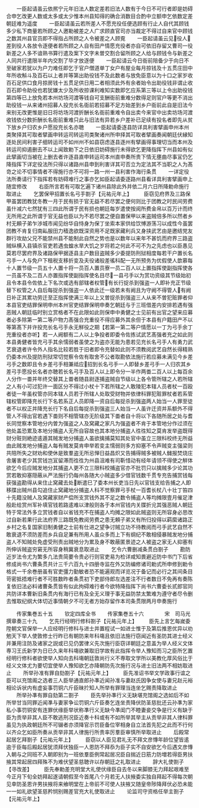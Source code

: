 <!-- { "loadSidebar": true } -->
　　一臣起请虽云依熈宁元年旧法人数定差若旧法人数有于今日不可行者即是妨碍合申乞改更人数或太多或太少惟本州县知得的确合消数目合酌中立额申乞依数定差朝廷难为遥度
　　一臣起请虽云若所差人不愿充役任便选顾有行止人自代其顾钱多少私下商量若所顾之人邀勒被差之人广求顾直官司亦当裁定不得过自来官中顾钱之数其州县官员即不得指占所顾之人令被差之人顾覔
　　一臣起请虽云见役人差到役人各放令逐便者若所顾之人自有田产情愿充役者亦自可依旧存留又曹司一役新差之人多不谙熟书算行遣及案下文字未曽交割合留所顾之人给与顾钱令与新差之人同共行遣限半年内交割了毕才放逐便
　　一臣起请云今日衙前陪备少于向日不至破家若犹以为户力难任即乞于官户僧道单丁女户有屋业每月掠钱及十五贯庄田中年所收斛斗及百石以上者并等第出助役钱不及此数者与放免臣意以为十口之家岁收百石足供口食月掠房钱十五贯足供日用二者相须此外有余者始令出助役钱非谓止收百石即令助役也若犹嫌太少及所收掠课利难知实数即乞应系第三等以上令出助役钱第四等已上放免若本州坊场河渡等钱自可支酬衙前重难分数得足则官户等更不消出助役钱一从来诸州招募人投充长名衙前若招募不足方始差到乡户衙前此自是旧法今来别无改更惟是旧日将坊场河渡折酬长名衙前重难令自出卖今来官中出卖坊场河渡收钱依分数折酬长名衙前重难只此与旧法有异若乡户差补已足续有投名者即先从贫下放乡户归农乡户愿投充长名亦聴
　　一臣起请委逐县防详具利害擘画申州本州类聚择其可取者擘画申转运司转运司类聚诸州所申择其可取者擘画奏闻朝廷伏縁知逐处民间利害子细转运司不如州州不如县窃虑逐县逐州有擘画得事理切当而本州及转运司抑遏删去不以上闻致勅下之日依旧妨碍施行未得欲乞更降指挥下州县如有似此擘画切当被在上删去者许逐县直申转运司本州直申奏所贵下情无壅曲尽事冝仍乞降指挥下详定役法所只得以诸路州县申到利害详其可否立为定法其不当职之人为髙竒之论不切事情者不得施行亦不可将一路一州一县利害作海行条贯
　　一详定役法所奏请行下指挥若有妨碍难行之事亦乞如臣起请委逐路州县看详具利害擘画申上随宜修改
　　右臣所言若有可取乞遍下诸州县除此外并依二月六日所降勅命施行取进止
　　乞罢保甲招置长名弓手劄子【元祐元年上】
　　臣窃见府界及三路保甲虽罢团教犹冬教一月于民有损于官无益不若尽罢之便何则比于团教之时民间劳费虽什减六七然犹有三四此所谓于民有损也朝廷每岁遣使按阅所费金帛以百万计而终无所用之此所谓于官无益也臣以为不若尽罢之便自置保甲以来盗贼倍多所以然者乡村无頼子弟乍渉城市闻见纷华自恃身为保丁坐索本家供给饮愽游荡习以成性今虽罢团教不肯复归南畆服田力穑逸欲既深资用不足既家藏利兵又身挟武艺由是邀结党友群行攻劫父兄不能禁州县不能制此自然之势也是以数年以来年不甚饥而府界三路盗贼纵横入县镇杀官吏若遇虫蝗水旱大饥之岁将若之何此不可不为之先虑也以臣愚见莫若尽罢府界及诸路保甲据逐县主户数目盗贼多少委提防刑狱相度每若干户置长名弓手一人与免户下租税支移折变及夫役诸般差徭科配一无所预务为优假使人歆慕每十人置节级一员五十人置十将一员百人置员寮一员二百人以上置指挥使副指挥使各一员虽不及二百人亦置指挥使副指挥使名目尽一县弓手以为赏功资级其节级始初且令本县令佐依上下名次或选有部辖者权管有长行捉杀到强盗一人即补充正节级替下权管之人自后每捉杀到强盗一人依此迁一级若未有阙且为守阙不得管人有阙日补正其累功劳迁至正指挥使满三年以上又曽捉杀到强盗三人从来不曽犯赃罪者仰本县官吏结罪保明申州本州官吏结罪保明申奏乞朝廷与于三班借差内安排若遇有强恶贼人朝廷临时别立赏格者不在此限如此则保申中勇健之士见前有出官之望来应募者必多除第一第二等户物力髙强合充重役不得应募外其余但于本县有户籍田产不以等第髙下并许投充长名弓手永无觧役之期【若第一第二等户情愿以一丁为弓手余丁充重役者亦听】若一人阙额有二人以上争投者即委令佐拣试武艺髙强者充之如此则本县勇健者皆充弓手其余懦弱者虽使之为盗亦无能为患若见充长名弓手人有勇力武艺衰退者许令外人指名比较若胜于旧者即令充替如此则不须教阅武艺自然长得精熟仍委本州及提防刑狱常切觉察令佐有取舍不公者取勘依法施行若应募未满见今乡差弓手之数即且令乡差弓手相兼祗应招到长名弓手一人即替乡差弓手一人归农其乡差弓手愿投长名者亦聴若长名弓手及百人以上即令分一半作两畨二百人以上每百余人分作一畨并年终交替其上畨者随县尉逐捕盗贼自节级以上各令管所辖之人若所辖之人有小可过犯许一面区分不得过小杖十下若所辖之人敢陵犯本辖人员者杖一百殴者徒一年虽权管亦同本辖人员若于所辖人处取受财物并依律科罪犯赃罪杖者若系管辖权管即降充长行下名若系正人员即降一资自后每捉杀到强盗两人始当一人罪至徒者不以权正并降充长行下名自后每捉杀到强盗三人始当一人虽许迁资并系额外不得管人不得出官若遇下畨则不相管辖亦无阶级其下畨者自十将以下各随所居之处与耆长同觉察本管地分内曽为强盗之人及窝藏之家凡为强盗者不肯于本管地分作过须在他处盖恐累及本地分捕盗人无所自容故也其本地分捕盗人徃徃知之莫肯发举盗既得财分赃则絶迹逺遁其贼发地分捕盗人虽欲擒捕莫知其处官中虽立三限科校终无所益由此贼发地分捕盗人每有贼发莫肯申举若变主懦弱则多方抑塞不令声贼变主强梁则共陪所失之财劝和使休是致羣盗无所忌惮日益昌炽又告捕得贼多被贼人雠报焚烧庄舎屠害老少其赏钱岂冝留滞而徃徃为州县沮难有司靳惜动有经年请领不得使之觧体欲乞今后应贼发地分其捕盗人更不立三限科校捕盗官亦不批罚只以擒贼多少论其功赏若敢抑塞隠蔽从严法施行仍每州各随大小贼盗多少借官钱数千贯专充告捕赏钱每获强盗勘得从来住止窝藏去处断遣巳了委本州长吏当日先以官钱支给告捕之人即移牒出贼州县勾追住止窝藏地分捕盗人科不觉察罪弓手杖一百耆长杖八十壮丁笞四十先籍没贼人及窝藏家财产偿所支赏钱外其不足之数令捕盗人等均摊限壹月催足津般赴给赏州军补填官钱若路逺难以津般则各于本州官钱内关牒折兊其强恶贼人朝廷特于常法外多立赏钱者自以省钱充不在捕盗人均摊之限如此贼盗则无所容身必思改过自新若果行此法府界三路既免教阅劳费之患无頼子弟又有所归投得以羁縻诸路正乡村之名复国家旧制勇健之士前有仕进之望争讨贼立功不待教阅而弓手武艺自然不敢衰退不须防差而乡兵自足兼有所用人虽众多而上下有纲纪不敢相侵暴贼发地分捕盗人不知贼处免虚受刑责出贼地分为累及身不敢蔽匿景迹之人被盗之家无人抑塞有所伸诉贼盗穷窘无所容身稍冀衰息取进止
　　乞令六曹删减条贯白劄子
　　勘防近岁法令尤为繁多凢法贵简要令贵必行则官吏易为检详咸知畏避近防中书门下后省修成尚书六曹条贯共计三千六百九十四册寺监在外又防编修诸司勅式所申修到勅令格式一千余巻册虽有官吏彊力勤敏者恐不能遍观而详览况于备记而必行之其间条目苛密抵捂难行者不可胜数昨者条贯初下吏部侍郎左选差注不行者数日不免再有奏陈复依旧法必料诸曹条贯皆有似此拘碍难行者今欲特降指挥下尚书六曹委长贰郎官同共防详本曹新旧条贯内有海行已有及全无义理于事无益防禁太繁难为遵守者尽令删去惟取纪纲大体切近事情朝夕不可无者方始存留作本司条贯限两月申奏施行














　　传家集巻五十五
　　钦定四库全书
　　传家集巻五十六　　　　宋　司马光　撰章奏三十九
　　乞先行经明行修科劄子【元祐元年上】
　　臣先上言乞每嵗委陞朝文官保举一人应经明行修科与进士并置程试一如进士惟于及第后推恩优异以劝勉天下举人使敦修士行昨已有朝防来年科塲且依旧法施行窃闻近有圣防其进士经义并兼用注防及诸家之説或已见仍罢律义先次施行臣窃详朝廷之意盖为举人经义文体専习王氏新学为日已久来年科塲欲兼取旧学故有此指挥令举人豫知而习之臣所乞置经明行修科者欲使举人知向去科塲朝廷敦尚行义不専取文学所以美教化厚风俗比于经义文体尤为要切宜使举人豫知欲乞亦降朝防先次施行况与进士旧法两不相妨取进止
　　所举孙准有罪自劾劄子【元祐元年上】
　　臣先准诏书举文学政事行谊之臣可以充馆阁之选者三人臣举通直郎孙凖近闻孙准与妻赵氏因争女使与妻兄赵元裕相论诉状内有虚妄事罚铜六斤臣昧扵知人所举有罪理当连坐乞赐责降取进止
　　所举孙凖有罪自劾第二劄子
　　臣先举孙凖行义无缺堪充馆阁之选如后不如所举甘当同罪近闻凖与妻家争讼罚铜六斤臣奏乞连坐责降伏防圣慈批还云孙凖为家私小事罚铜安有连罪伏缘臣举状称凖行义无缺今凖闺门不睦妻妾交争是行义有缺于臣为贡举非其人臣不敢逃刑况臣近奏十科或有不如所举其举主从贡举非其人律科罪虽见为执政朝廷所不可辍者亦须降官示罚臣备位宰相身自立法首先犯之此而不行何以齐众乞如臣所奏从贡举非其人律施行所贵率厉羣臣审慎所举取进止
　　后殿常起居乞拜劄子【元祐元年上】
　　臣窃以人臣见君礼无不拜文彦慱年龄位望皆逺逾于臣每后殿起居犹须拜伏独臣一人恩防不拜忝为臣子实不自安欲乞今后遇文彦慱入朝与之同班不入朝即别为一班依羣臣例常起居况臣自揣近日筋力防増若得臣男扶掖其常起居四拜殊不为难伏望圣慈聴许以存朝廷之礼取进止
　　辞大礼使劄子【寻改差】
　　臣先奉勅差充明堂大礼使伏缘臣自去冬以来脚膝无力拜起艰难至今正月下旬全妨拜起遂请朝假至今首尾八个月若无人扶掖委实独自拜起不得每次朝见幸防圣恩许男扶掖将来飨明堂在上帝前不可使人扶掖又随皇帝陟降拜伏必恐未能一一如礼欲望圣慈矜悯别赐差官充大礼使取进止
　　论监司守资格任举主劄子【元祐元年上】

